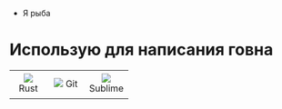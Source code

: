 - Я рыба

# Использую для написания говна

<table>
    <tbody>
        <tr>
            <td width="50" height="50" align="center">
                <a>
                    <img src="https://www.rust-lang.org/static/images/rust-logo-blk.svg">
                    Rust
                </a>
            </td>
            <td width="50" height="50" align="center">
                <a>
                    <img src="https://cdn.jsdelivr.net/gh/devicons/devicon/icons/git/git-original.svg">
                    Git
                </a>
            </td>
            <td width="50" height="50" align="center">
                <a>
                    <img src="https://www.sublimehq.com/images/sublime_text.png">
                    Sublime
                </a>
            </td>
        </tr>
    </tbody>
</table>
